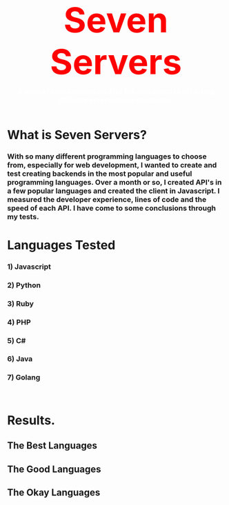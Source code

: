 <h1 style="color: red; text-align: center; font-size: 5rem;">Seven Servers <p style="color: white; font-size: 1rem; margin-top: .7rem;">A suite of backends created for the sole purpose of testing different programming languages.</p></h1>

# What is Seven Servers?
### With so many different programming languages to choose from, especially for web development, I wanted to create and test creating backends in the most popular and useful programming languages. Over a month or so, I created API's in a few popular languages and created the client in Javascript. I measured the developer experience, lines of code and the speed of each API. I have come to some conclusions through my tests.

# Languages Tested
### 1) Javascript
### 2) Python
### 3) Ruby
### 4) PHP
### 5) C#
### 6) Java
### 7) Golang
<br />

# Results.
## The Best Languages
## The Good Languages
## The Okay Languages